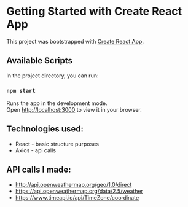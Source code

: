 # Getting Started with Create React App

This project was bootstrapped with [Create React App](https://github.com/facebook/create-react-app).

## Available Scripts

In the project directory, you can run:

### `npm start`

Runs the app in the development mode.\
Open [http://localhost:3000](http://localhost:3000) to view it in your browser.

## Technologies used:
 - React - basic structure purposes
 - Axios - api calls
 
 ## API calls I made:
 - http://api.openweathermap.org/geo/1.0/direct
 - https://api.openweathermap.org/data/2.5/weather
 - https://www.timeapi.io/api/TimeZone/coordinate
